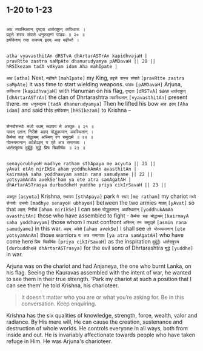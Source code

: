 ## 1-20 to 1-23


```shloka-sa

अथ व्यवस्थितान् दृष्ट्वा धार्तराष्ट्रान् कपिध्वजः ।
प्रवृत्ते शस्त्र संपाते धनुरुद्यम्य पांडवः ॥ २० ॥
हृषीकेशम् तदा वाक्यम् इदम् आह महीपते ।

```
```shloka-sa-hk

atha vyavasthitAn dRSTvA dhArtarASTrAn kapidhvajaH |
pravRtte zastra saMpAte dhanurudyamya pAMDavaH || 20 ||
hRSIkezam tadA vAkyam idam Aha mahIpate |

```
`अथ` `[atha]` Next, `महीपते` `[mahIpate]` my King, `प्रवृत्ते शस्त्र संपाते` `[pravRtte zastra saMpAte]` it was time to start wielding weapons. `पांडवः` `[pAMDavaH]` Arjuna, `कपिध्वजः` `[kapidhvajaH]` with Hanuman on his flag, `दृष्ट्वा` `[dRSTvA]` saw `धार्तराष्ट्रान्` `[dhArtarASTrAn]` the clan of Dhrtarashtra `व्यवस्थितान्` `[vyavasthitAn]` present there. `तदा धनुरुद्यम्य` `[tadA dhanurudyamya]` Then he lifted his bow `आह इदम्` `[Aha idam]` and said this `हृषीकेशम्` `[hRSIkezam]` to Krishna –


```shloka-sa

सेनयोरुभ्योः मध्ये रथम् स्थापय मे अच्युत ॥ २१ ॥
यावत् एतान् निरीक्षे अहम् योद्धुकामान् अवस्थितान् ।
कैर्मया सह योद्धव्यम् अस्मिन् रन समुद्यमे ॥ २२ ॥
योत्स्यमानान् अवेक्षेऽहम् य एते अत्र समागताः ।
धार्तराष्ट्रस्य दुर्बुद्धेः युद्धे प्रिय चिकीर्षवः ॥ २३ ॥

```
```shloka-sa-hk

senayorubhyoH madhye ratham sthApaya me acyuta || 21 ||
yAvat etAn nirIkSe aham yoddhukAmAn avasthitAn |
kairmayA saha yoddhavyam asmin rana samudyame || 22 ||
yotsyamAnAn avekSe'ham ya ete atra samAgatAH |
dhArtarASTrasya durbuddheH yuddhe priya cikIrSavaH || 23 ||

```
`अच्युत` `[acyuta]` Krishna, `स्थापय` `[sthApaya]` park `मे रथम्` `[me ratham]` my chariot `मध्ये सेनयोः उभयोः` `[madhye senayoH ubhayoH]` between the two armies `यावत्` `[yAvat]` so that `अहम् निरीक्षे` `[aham nirIkSe]` I can see `योद्धुकामान् अवस्थितान्` `[yoddhukAmAn avasthitAn]` those who have assembled to fight - `कैर्मया सह योद्धव्यम्` `[kairmayA saha yoddhavyam]` those whom I must confront `अस्मिन् रन समुद्यमे` `[asmin rana samudyame]` in this war. `अहम् अवेक्षे` `[aham avekSe]` I shall see `एते योत्स्यमानान्` `[ete yotsyamAnAn]` those warriors `य अत्र समागताः` `[ya atra samAgatAH]` who have come here `प्रिय चिकीर्षवः` `[priya cikIrSavaH]` as the inspiration `दुर्बुद्धेः धार्तराष्ट्रस्य` `[durbuddheH dhArtarASTrasya]` for the evil sons of Dhrtarashtra `युद्धे` `[yuddhe]` in war.

Arjuna was on the chariot and had Anjaneya, the one who burnt Lanka, on his flag. Seeing the Kauravas assembled with the intent of war, he wanted to see them in their true strength. ‘Park my chariot at such a position that I can see them’ he told Krishna, his charioteer.



<a name='applnote_15'></a>
> It doesn’t matter who you are or what you’re asking for. Be in this conversation. Keep enquiring.



Krishna has the six qualities of knowledge, strength, force, wealth, valor and radiance. By His mere will, He can cause the creation, sustenance and destruction of whole worlds. He controls everyone in all ways, both from inside and out. He is invariably affectionate towards people who have taken refuge in Him. He was Arjuna's charioteer.


